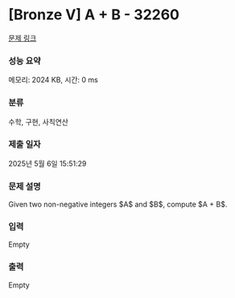 # [Bronze V] A + B - 32260 

[문제 링크](https://www.acmicpc.net/problem/32260) 

### 성능 요약

메모리: 2024 KB, 시간: 0 ms

### 분류

수학, 구현, 사칙연산

### 제출 일자

2025년 5월 6일 15:51:29

### 문제 설명

<p>Given two non-negative integers $A$ and $B$, compute $A + B$.</p>

### 입력 

 Empty

### 출력 

 Empty

